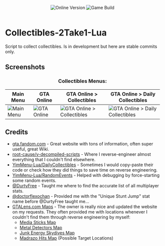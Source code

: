 <p align="center">
  <img src="https://img.shields.io/badge/Online_Version-1.69-green" alt="Online Version">
  <img src="https://img.shields.io/badge/Game_Build-3274-green" alt="Game Build">
  <br><br>
</p>

# Collectibles-2Take1-Lua

Script to collect collectibles. Is in development but here are stable commits only.

## Screenshots

### <div align="center">Collectibles Menus:</div>

| Main Menu | GTA Online | GTA Online > Collectibles | GTA Online > Daily Collectibles |
| --------- | ---------- | -----------------------------------------------| -----------------------------------------------|
| ![Main Menu](https://github.com/user-attachments/assets/a8b11b2c-e95a-4392-9c3d-62dfdbd3d953) | ![GTA Online](https://github.com/user-attachments/assets/f035ba9a-e4f0-41af-a16a-ed00aac5301b) | ![GTA Online > Collectibles](https://github.com/user-attachments/assets/62050320-d9fc-446d-aa44-abc8d6445a04) | ![GTA Online > Daily Collectibles](https://github.com/user-attachments/assets/b46896c8-86be-4016-b3aa-bb93c7a1dc81) |

## Credits

- [gta.fandom.com](https://gta.fandom.com/wiki/Main_Page) - Great website with tons of information, often super useful, great Wiki.
- [root-cause/v-decompiled-scripts](https://github.com/root-cause/v-decompiled-scripts) - Where I reverse-engineer almost everything that I couldn't find elsewhere.
- [YimMenu-Lua/DailyCollectibles](https://github.com/YimMenu-Lua/DailyCollectibles) - Sometimes I would copy-paste their code or check how they did things to save time on reverse engineering.
- [YimMenu-Lua/RandomEvents](https://github.com/YimMenu-Lua/RandomEvents) - Helped with debugging by force-starting some random events.
- [@DurtyFree](https://github.com/DurtyFree) - Taught me where to find the accurate list of all multiplayer stats.
- [@doctorflexochan](https://github.com/doctorflexochan) - Provided me with the "Unique Stunt Jump" stat name before @DurtyFree taught me...
- [GTALens.com Maps](https://gtalens.com/map) - The owner is really nice and updated the website on my requests. They often provided me with locations whenever I couldn't find them through reverse engineering by myself:
  - [Media Sticks Map](https://gtalens.com/map/media-sticks)
  - [Metal Detectors Map](https://gtalens.com/map/metal-detectors)
  - [Junk Energy Skydives Map](https://gtalens.com/map/junk-energy-skydives)
  - [Madrazo Hits Map](https://gtalens.com/map/madrazo-hits) (Possible Target Locations)

